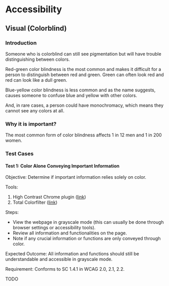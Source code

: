 # Accessibility

## Visual (Colorblind) 

### Introduction

Someone who is colorblind can still see pigmentation but will have trouble distinguishing between colors. 

Red-green color blindness is the most common and makes it difficult for a person to distinguish between red and green. Green can often look red and red can look like a dull green.

Blue-yellow color blindness is less common and as the name suggests, causes someone to confuse blue and yellow with other colors.

And, in rare cases, a person could have monochromacy, which means they cannot see any colors at all. 

### Why it is important?

The most common form of color blindness affects 1 in 12 men and 1 in 200 women. 


### Test Cases

#### Test 1: Color Alone Conveying Important Information

Objective: Determine if important information relies solely on color.

Tools:
1. High Contrast Chrome plugin ([link](https://chromewebstore.google.com/detail/high-contrast/djcfdncoelnlbldjfhinnjlhdjlikmph))
2. Total Colorfilter ([link](http://www.toptal.com/designers/colorfilter/))

Steps:
- View the webpage in grayscale mode (this can usually be done through browser settings or accessibility tools).
- Review all information and functionalities on the page.
- Note if any crucial information or functions are only conveyed through color.

Expected Outcome: All information and functions should still be understandable and accessible in grayscale mode.

Requirement: Conforms to SC 1.4.1 in WCAG 2.0, 2.1, 2.2.

TODO